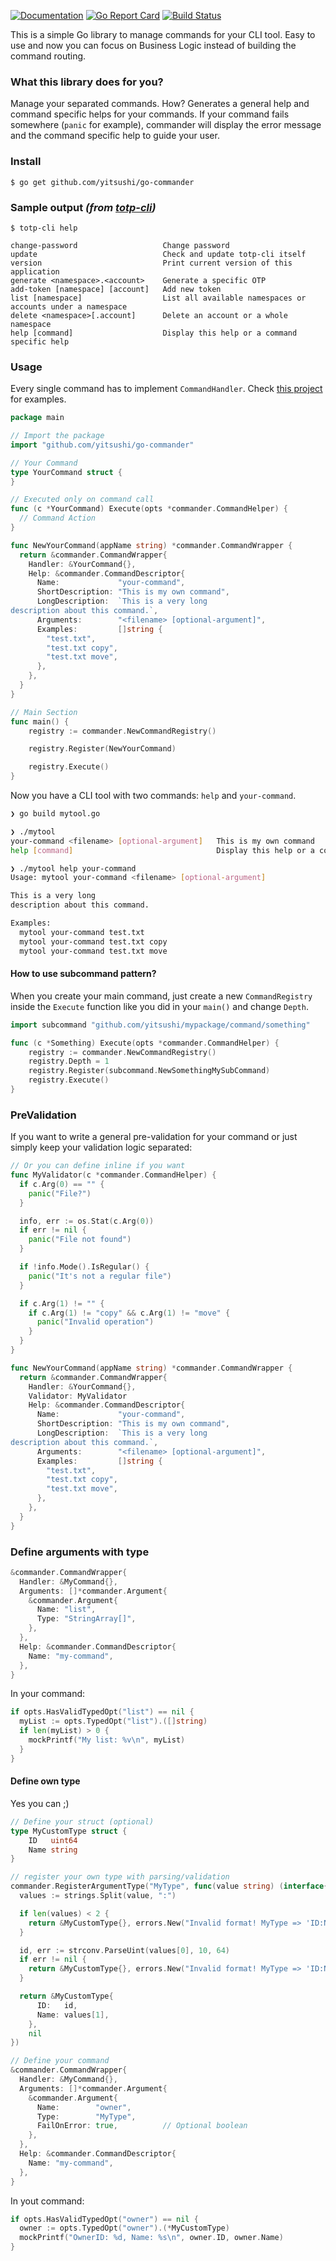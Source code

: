 [![Documentation](https://godoc.org/github.com/yitsushi/go-commander?status.svg)](http://godoc.org/github.com/yitsushi/go-commander)
[![Go Report Card](https://goreportcard.com/badge/github.com/yitsushi/go-commander)](https://goreportcard.com/report/github.com/yitsushi/go-commander)
[![Build Status](https://travis-ci.org/yitsushi/go-commander.svg?branch=master)](https://travis-ci.org/yitsushi/go-commander)

This is a simple Go library to manage commands for your CLI tool.
Easy to use and now you can focus on Business Logic instead of building
the command routing.

### What this library does for you?

Manage your separated commands. How? Generates a general help and command
specific helps for your commands. If your command fails somewhere
(`panic` for example), commander will display the error message and
the command specific help to guide your user.

### Install

```shell
$ go get github.com/yitsushi/go-commander
```

### Sample output _(from [totp-cli](https://github.com/yitsushi/totp-cli))_

```shell
$ totp-cli help

change-password                   Change password
update                            Check and update totp-cli itself
version                           Print current version of this application
generate <namespace>.<account>    Generate a specific OTP
add-token [namespace] [account]   Add new token
list [namespace]                  List all available namespaces or accounts under a namespace
delete <namespace>[.account]      Delete an account or a whole namespace
help [command]                    Display this help or a command specific help
```

### Usage

Every single command has to implement `CommandHandler`.
Check [this project](https://github.com/yitsushi/totp-cli) for examples.

```go
package main

// Import the package
import "github.com/yitsushi/go-commander"

// Your Command
type YourCommand struct {
}

// Executed only on command call
func (c *YourCommand) Execute(opts *commander.CommandHelper) {
  // Command Action
}

func NewYourCommand(appName string) *commander.CommandWrapper {
  return &commander.CommandWrapper{
    Handler: &YourCommand{},
    Help: &commander.CommandDescriptor{
      Name:             "your-command",
      ShortDescription: "This is my own command",
      LongDescription:  `This is a very long
description about this command.`,
      Arguments:        "<filename> [optional-argument]",
      Examples:         []string {
        "test.txt",
        "test.txt copy",
        "test.txt move",
      },
    },
  }
}

// Main Section
func main() {
	registry := commander.NewCommandRegistry()

	registry.Register(NewYourCommand)

	registry.Execute()
}
```

Now you have a CLI tool with two commands: `help` and `your-command`.

```bash
❯ go build mytool.go

❯ ./mytool
your-command <filename> [optional-argument]   This is my own command
help [command]                                Display this help or a command specific help

❯ ./mytool help your-command
Usage: mytool your-command <filename> [optional-argument]

This is a very long
description about this command.

Examples:
  mytool your-command test.txt
  mytool your-command test.txt copy
  mytool your-command test.txt move
```

#### How to use subcommand pattern?

When you create your main command, just create a new `CommandRegistry` inside
the `Execute` function like you did in your `main()` and change `Depth`.

```go
import subcommand "github.com/yitsushi/mypackage/command/something"

func (c *Something) Execute(opts *commander.CommandHelper) {
	registry := commander.NewCommandRegistry()
	registry.Depth = 1
	registry.Register(subcommand.NewSomethingMySubCommand)
	registry.Execute()
}
```

### PreValidation

If you want to write a general pre-validation for your command
or just simply keep your validation logic separated:

```go
// Or you can define inline if you want
func MyValidator(c *commander.CommandHelper) {
  if c.Arg(0) == "" {
    panic("File?")
  }

  info, err := os.Stat(c.Arg(0))
  if err != nil {
    panic("File not found")
  }

  if !info.Mode().IsRegular() {
    panic("It's not a regular file")
  }

  if c.Arg(1) != "" {
    if c.Arg(1) != "copy" && c.Arg(1) != "move" {
      panic("Invalid operation")
    }
  }
}

func NewYourCommand(appName string) *commander.CommandWrapper {
  return &commander.CommandWrapper{
    Handler: &YourCommand{},
    Validator: MyValidator
    Help: &commander.CommandDescriptor{
      Name:             "your-command",
      ShortDescription: "This is my own command",
      LongDescription:  `This is a very long
description about this command.`,
      Arguments:        "<filename> [optional-argument]",
      Examples:         []string {
        "test.txt",
        "test.txt copy",
        "test.txt move",
      },
    },
  }
}
```


### Define arguments with type

```go
&commander.CommandWrapper{
  Handler: &MyCommand{},
  Arguments: []*commander.Argument{
    &commander.Argument{
      Name: "list",
      Type: "StringArray[]",
    },
  },
  Help: &commander.CommandDescriptor{
    Name: "my-command",
  },
}
```

In your command:

```go
if opts.HasValidTypedOpt("list") == nil {
  myList := opts.TypedOpt("list").([]string)
  if len(myList) > 0 {
    mockPrintf("My list: %v\n", myList)
  }
}
```

#### Define own type

Yes you can ;)

```go
// Define your struct (optional)
type MyCustomType struct {
	ID   uint64
	Name string
}

// register your own type with parsing/validation
commander.RegisterArgumentType("MyType", func(value string) (interface{}, error) {
  values := strings.Split(value, ":")

  if len(values) < 2 {
    return &MyCustomType{}, errors.New("Invalid format! MyType => 'ID:Name'")
  }

  id, err := strconv.ParseUint(values[0], 10, 64)
  if err != nil {
    return &MyCustomType{}, errors.New("Invalid format! MyType => 'ID:Name'")
  }

  return &MyCustomType{
      ID:   id,
      Name: values[1],
    },
    nil
})

// Define your command
&commander.CommandWrapper{
  Handler: &MyCommand{},
  Arguments: []*commander.Argument{
    &commander.Argument{
      Name:        "owner",
      Type:        "MyType",
      FailOnError: true,          // Optional boolean
    },
  },
  Help: &commander.CommandDescriptor{
    Name: "my-command",
  },
}
```

In yout command:

```go
if opts.HasValidTypedOpt("owner") == nil {
  owner := opts.TypedOpt("owner").(*MyCustomType)
  mockPrintf("OwnerID: %d, Name: %s\n", owner.ID, owner.Name)
}
```